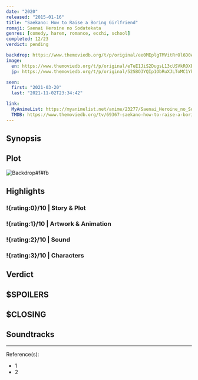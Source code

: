 ```yaml
---
date: "2020"
released: "2015-01-16"
title: "Saekano: How to Raise a Boring Girlfriend"
romaji: Saenai Heroine no Sodatekata
genres: [comedy, harem, romance, ecchi, school]
completed: 12/23
verdict: pending

backdrop: https://www.themoviedb.org/t/p/original/ee0MEplgTMVitRrOl6D0AAu3ywl.jpg
image:
  en: https://www.themoviedb.org/t/p/original/eTeE1JiS2DugsL13cUSVkROXBP9.jpg
  jp: https://www.themoviedb.org/t/p/original/52SBO3YQIp1ObRuXJLToMC1Yh8d.jpg

seen:
  first: "2021-03-20"
  last: "2021-11-02T23:34:42"

link:
  MyAnimeList: https://myanimelist.net/anime/23277/Saenai_Heroine_no_Sodatekata
  TMDB: https://www.themoviedb.org/tv/69367-saekano-how-to-raise-a-boring-girlfriend
---
```



## Synopsis

## Plot

![Backdrop#f#fb](link "Source: TMDB")

## Highlights

### !{rating:0}/10 | Story & Plot

### !{rating:1}/10 | Artwork & Animation

### !{rating:2}/10 | Sound

### !{rating:3}/10 | Characters

## Verdict

## $SPOILERS

## $CLOSING

## Soundtracks

***
Reference(s):

- 1
- 2
